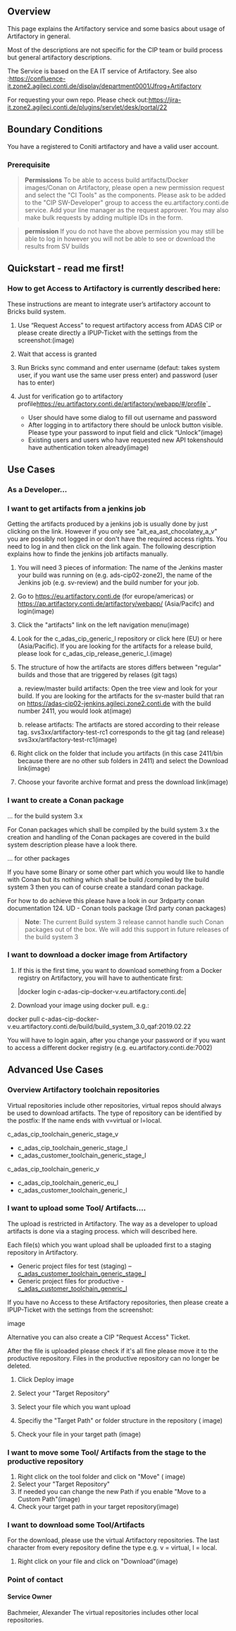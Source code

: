 ## Overview
This page explains the Artifactory  service and some basics about usage of Artifactory in general.

Most of the descriptions are not specific for the CIP team or build process but general artifactory descriptions.

The Service is based on the EA IT service of Artifactory. See also :https://confluence-it.zone2.agileci.conti.de/display/department0001/Jfrog+Artifactory

For requesting your own repo. Please check out:https://jira-it.zone2.agileci.conti.de/plugins/servlet/desk/portal/22

## Boundary Conditions
You have a registered to Coniti artifactory and have a valid user account.

### Prerequisite

> **Permissions**
To be able to access build artifacts/Docker images/Conan on Artifactory, please open a new permission request and select the "CI Tools" as the components. Please ask to be added to the "CIP SW-Developer" group to access the eu.artifactory.conti.de service. Add your line manager as the request approver. You may also make bulk requests by adding multiple IDs in the form.


> **permission** If you do not have the above permission you may still be able to log in however you will not be able to see or download the results from SV builds


## Quickstart  - read me first!

### How to get Access to Artifactory is currently described here:

These instructions are meant to integrate user’s artifactory account to Bricks build system.

  1. Use “Request Access” to request artifactory access from ADAS CIP or please create directly a IPUP-Ticket with the settings from the screenshot:(image)
  2. Wait that access is granted
  3. Run Bricks sync command and enter username (defaut: takes system user, if you want use the same user press enter) and password (user has to enter)
  4. Just for verification go to artifactory profile<https://eu.artifactory.conti.de/artifactory/webapp/#/profile>`_

     - User should have some dialog to fill out username and password
     - After logging in to artifactory there should be unlock button visible. Please type your password to input field and click “Unlock”(image)
     - Existing users and users who have requested new API tokenshould have authentication token already(image)

## Use Cases
### As a Developer...
### I want to get artifacts from a jenkins job

Getting the artifacts produced by a jenkins job is usually done by just clicking on the link. However if you only see "ait_ea_ast_chocolatey_a_v" you are possibly not logged in or don't have the required access rights. You need to log in and then click on the link again.
The following description explains how to finde the jenkins job artifacts manually.
  1. You will need 3 pieces of information: The name of the Jenkins master your build was running on (e.g. ads-cip02-zone2), the name of the Jenkins job (e.g. sv-review) and the build number for your job.
  2. Go to https://eu.artifactory.conti.de (for europe/americas) or https://ap.artifactory.conti.de/artifactory/webapp/ (Asia/Pacifc) and login(image)
  3. Click the "artifacts" link on the left navigation menu(image)
  4. Look for the c_adas_cip_generic_l repository or click here (EU) or here (Asia/Pacific). If you are looking for the artifacts for a release build, please look for c_adas_cip_release_generic_l.(image)
  5. The structure of how the artifacts are stores differs between "regular" builds and those that are triggered by relases (git tags)

      
      a. review/master build artifacts: Open the tree view and look for your build. If you are looking for the artifacts for the sv-master build that ran on https://adas-cip02-jenkins.agileci.zone2.conti.de with the build number 2411, you would look at(image)
      
      b. release artifacts: The artifacts are stored according to their release tag. svs3xx/artifactory-test-rc1 corresponds to the git tag (and release)  svs3xx/artifactory-test-rc1(image)
      
6. Right click on the folder that include you artifacts (in this case 2411/bin because there are no other sub folders in 2411) and select the Download link(image)
7. Choose your favorite archive format and press the download link(image)


### I want to create a Conan package
... for the build system 3.x

For Conan packages which shall be compiled  by the build system 3.x the creation and handling of the Conan packages are covered in the build system description please have a look there.



... for other packages

If you have some Binary or some other part which you would like to handle with Conan but its nothing which shall be build /compiled by the build system 3 then you can of course create a standard conan package.

For how to do achieve this please have a look in our 3rdparty conan documentation 124. UD - Conan tools package (3rd party conan packages)

> **Note**: The current Build system 3 release cannot handle such Conan packages out of the box.  We will add this support in future releases  of the build system 3
      
### I want to download a docker image from Artifactory


  1. If this is the first time, you want to download something from a Docker registry on Artifactory,  you will have to authenticate first:

     |docker login c-adas-cip-docker-v.eu.artifactory.conti.de|

  2. Download your image using docker pull. e.g.:

docker pull c-adas-cip-docker-v.eu.artifactory.conti.de/build/build_system_3.0_qaf:2019.02.22

You will have to login again, after you change your password or if you want to access a different docker registry (e.g. eu.artifactory.conti.de:7002)





















## Advanced Use Cases
### Overview Artifactory toolchain repositories

Virtual repositories include other repositories, virtual repos should always be used to download artifacts. The type of repository can be identified by the postfix: If the name ends with v=virtual or l=local.

c_adas_cip_toolchain_generic_stage_v

  - c_adas_cip_toolchain_generic_stage_l
  - c_adas_customer_toolchain_generic_stage_l

c_adas_cip_toolchain_generic_v

  - c_adas_cip_toolchain_generic_eu_l
  - c_adas_customer_toolchain_generic_l


### I want to upload some Tool/ Artifacts....

The upload is restricted in Artifactory.  The way as a developer to upload artifacts is done via a staging process. which will described here.

Each file(s) which you want upload  shall be uploaded first to a staging repository in Artifactory. 

  - Generic project files for test (staging) – [c_adas_customer_toolchain_generic_stage_l](https://eu.artifactory.conti.de/ui/repos/tree/General/c_adas_customer_toolchain_generic_stage_l)
  - Generic project files for productive - [c_adas_customer_toolchain_generic_l](https://eu.artifactory.conti.de/ui/repos/tree/General/c_adas_customer_toolchain_generic_l)


If you have no Access to these Artifactory repositories, then please create a IPUP-Ticket with the settings from the screenshot:

image

Alternative you can also create a CIP "Request Access" Ticket.

After the file is uploaded please check if it's all fine please move it to the productive repository. Files in the productive repository can no longer be deleted.

  1. Click Deploy
   image

  2. Select your "Target Repository"
  3. Select your file which you want upload
  4. Specifiy the "Target Path" or folder structure in the repository ( image)
  5. Check your file in your target path (image)

### I want to move some Tool/ Artifacts from the stage to the productive repository

  1. Right click on the tool folder and click on "Move" ( image)
  2. Select your "Target Repository"
  3.  If needed you can change the new Path if you enable "Move to a Custom Path"(image)
  4.  Check your target path in your target repository(image)

### I want to download some Tool/Artifacts

For the download, please use the virtual Artifactory repositories. The last character from every repository define the type e.g. v = virtual, l = local.
  1. Right click on your file and click on "Download"(image)

### Point of contact
#### Service Owner
Bachmeier, Alexander
The virtual repositories includes other local repositories.
